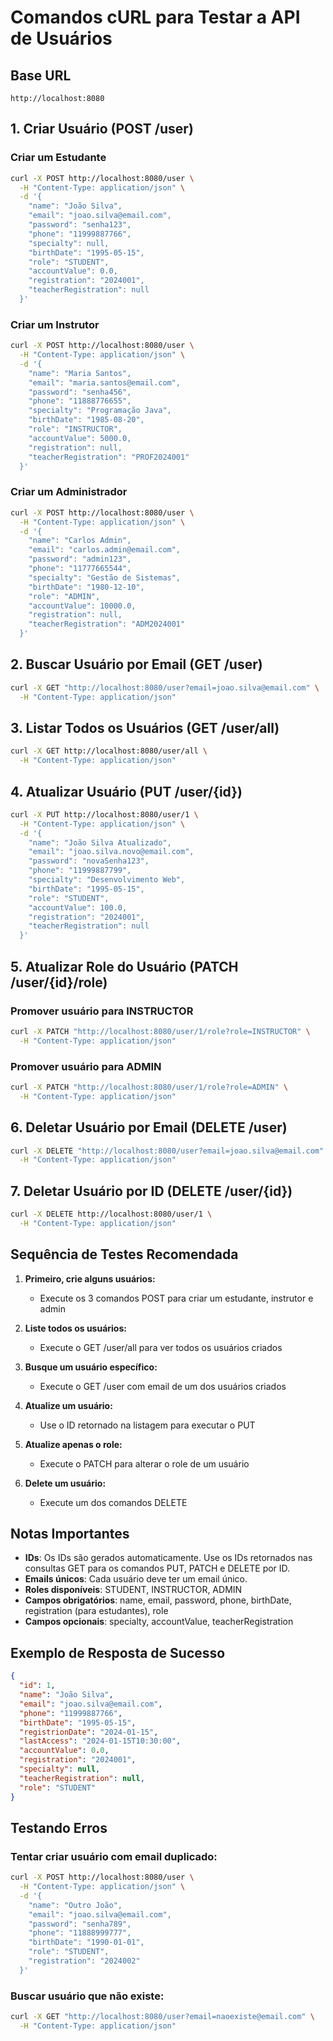 # Comandos cURL para Testar a API de Usuários

## Base URL
```
http://localhost:8080
```

## 1. Criar Usuário (POST /user)

### Criar um Estudante
```bash
curl -X POST http://localhost:8080/user \
  -H "Content-Type: application/json" \
  -d '{
    "name": "João Silva",
    "email": "joao.silva@email.com",
    "password": "senha123",
    "phone": "11999887766",
    "specialty": null,
    "birthDate": "1995-05-15",
    "role": "STUDENT",
    "accountValue": 0.0,
    "registration": "2024001",
    "teacherRegistration": null
  }'
```

### Criar um Instrutor
```bash
curl -X POST http://localhost:8080/user \
  -H "Content-Type: application/json" \
  -d '{
    "name": "Maria Santos",
    "email": "maria.santos@email.com",
    "password": "senha456",
    "phone": "11888776655",
    "specialty": "Programação Java",
    "birthDate": "1985-08-20",
    "role": "INSTRUCTOR",
    "accountValue": 5000.0,
    "registration": null,
    "teacherRegistration": "PROF2024001"
  }'
```

### Criar um Administrador
```bash
curl -X POST http://localhost:8080/user \
  -H "Content-Type: application/json" \
  -d '{
    "name": "Carlos Admin",
    "email": "carlos.admin@email.com",
    "password": "admin123",
    "phone": "11777665544",
    "specialty": "Gestão de Sistemas",
    "birthDate": "1980-12-10",
    "role": "ADMIN",
    "accountValue": 10000.0,
    "registration": null,
    "teacherRegistration": "ADM2024001"
  }'
```

## 2. Buscar Usuário por Email (GET /user)

```bash
curl -X GET "http://localhost:8080/user?email=joao.silva@email.com" \
  -H "Content-Type: application/json"
```

## 3. Listar Todos os Usuários (GET /user/all)

```bash
curl -X GET http://localhost:8080/user/all \
  -H "Content-Type: application/json"
```

## 4. Atualizar Usuário (PUT /user/{id})

```bash
curl -X PUT http://localhost:8080/user/1 \
  -H "Content-Type: application/json" \
  -d '{
    "name": "João Silva Atualizado",
    "email": "joao.silva.novo@email.com",
    "password": "novaSenha123",
    "phone": "11999887799",
    "specialty": "Desenvolvimento Web",
    "birthDate": "1995-05-15",
    "role": "STUDENT",
    "accountValue": 100.0,
    "registration": "2024001",
    "teacherRegistration": null
  }'
```

## 5. Atualizar Role do Usuário (PATCH /user/{id}/role)

### Promover usuário para INSTRUCTOR
```bash
curl -X PATCH "http://localhost:8080/user/1/role?role=INSTRUCTOR" \
  -H "Content-Type: application/json"
```

### Promover usuário para ADMIN
```bash
curl -X PATCH "http://localhost:8080/user/1/role?role=ADMIN" \
  -H "Content-Type: application/json"
```

## 6. Deletar Usuário por Email (DELETE /user)

```bash
curl -X DELETE "http://localhost:8080/user?email=joao.silva@email.com" \
  -H "Content-Type: application/json"
```

## 7. Deletar Usuário por ID (DELETE /user/{id})

```bash
curl -X DELETE http://localhost:8080/user/1 \
  -H "Content-Type: application/json"
```

## Sequência de Testes Recomendada

1. **Primeiro, crie alguns usuários:**
   - Execute os 3 comandos POST para criar um estudante, instrutor e admin

2. **Liste todos os usuários:**
   - Execute o GET /user/all para ver todos os usuários criados

3. **Busque um usuário específico:**
   - Execute o GET /user com email de um dos usuários criados

4. **Atualize um usuário:**
   - Use o ID retornado na listagem para executar o PUT

5. **Atualize apenas o role:**
   - Execute o PATCH para alterar o role de um usuário

6. **Delete um usuário:**
   - Execute um dos comandos DELETE

## Notas Importantes

- **IDs**: Os IDs são gerados automaticamente. Use os IDs retornados nas consultas GET para os comandos PUT, PATCH e DELETE por ID.
- **Emails únicos**: Cada usuário deve ter um email único.
- **Roles disponíveis**: STUDENT, INSTRUCTOR, ADMIN
- **Campos obrigatórios**: name, email, password, phone, birthDate, registration (para estudantes), role
- **Campos opcionais**: specialty, accountValue, teacherRegistration

## Exemplo de Resposta de Sucesso
```json
{
  "id": 1,
  "name": "João Silva",
  "email": "joao.silva@email.com",
  "phone": "11999887766",
  "birthDate": "1995-05-15",
  "registrionDate": "2024-01-15",
  "lastAccess": "2024-01-15T10:30:00",
  "accountValue": 0.0,
  "registration": "2024001",
  "specialty": null,
  "teacherRegistration": null,
  "role": "STUDENT"
}
```

## Testando Erros

### Tentar criar usuário com email duplicado:
```bash
curl -X POST http://localhost:8080/user \
  -H "Content-Type: application/json" \
  -d '{
    "name": "Outro João",
    "email": "joao.silva@email.com",
    "password": "senha789",
    "phone": "11888999777",
    "birthDate": "1990-01-01",
    "role": "STUDENT",
    "registration": "2024002"
  }'
```

### Buscar usuário que não existe:
```bash
curl -X GET "http://localhost:8080/user?email=naoexiste@email.com" \
  -H "Content-Type: application/json"
```